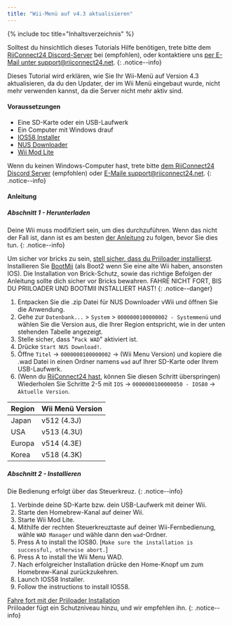 ```yaml
---
title: "Wii-Menü auf v4.3 aktualisieren"
---
```


{% include toc title="Inhaltsverzeichnis" %}

Solltest du hinsichtlich dieses Tutorials Hilfe benötigen, trete bitte dem [RiiConnect24 Discord-Server](https://discord.gg/rc24) bei (empfohlen), oder kontaktiere uns [per E-Mail unter support@riiconnect24.net](mailto:support@riiconnect24.net).
{: .notice--info}

Dieses Tutorial wird erklären, wie Sie Ihr Wii-Menü auf Version 4.3 aktualisieren, da du den Updater, der im Wii Menü eingebaut wurde, nicht mehr verwenden kannst, da die Server nicht mehr aktiv sind.

#### Voraussetzungen
* Eine SD-Karte oder ein USB-Laufwerk
* Ein Computer mit Windows drauf
* [IOS58 Installer](https://oscwii.org/library/app/ios58-installer)
* [NUS Downloader](https://github.com/WiiDatabase/nusdownloader/releases/latest)
* [Wii Mod Lite](https://oscwii.org/library/app/WiiModLite)

Wenn du keinen Windows-Computer hast, trete bitte [dem RiiConnect24 Discord Server](https://discord.gg/rc24) (empfohlen) oder [E-Maile support@riiconnect24.net](mailto:support@riiconnect24.net).
{: .notice--info}

#### Anleitung

##### Abschnitt 1 - Herunterladen

Deine Wii muss modifiziert sein, um dies durchzuführen. Wenn das nicht der Fall ist, dann ist es am besten [der Anleitung](get-started) zu folgen, bevor Sie dies tun.
{: .notice--info}

Um sicher vor bricks zu sein, [stell sicher, dass du Priiloader installierst](priiloader). Installieren Sie [BootMii](bootmii) (als Boot2 wenn Sie eine alte Wii haben, ansonsten IOS). Die Installation von Brick-Schutz, sowie das richtige Befolgen der Anleitung sollte dich sicher vor Bricks bewahren. FAHRE NICHT FORT, BIS DU PRIILOADER UND BOOTMII INSTALLIERT HAST!
{: .notice--danger}

1. Entpacken Sie die .zip Datei für NUS Downloader vWii und öffnen Sie die Anwendung.
1. Gehe zur `Datenbank...` > `System` > `0000000100000002 - Systemmenü` und wählen Sie die Version aus, die Ihrer Region entspricht, wie in der unten stehenden Tabelle angezeigt.
1. Stelle sicher, dass "`Pack WAD`" aktiviert ist.
1. Drücke `Start NUS Download!`.
1. Öffne `Titel` -> `0000000100000002` -> (Wii Menu Version) und kopiere die .wad Datei in einen Ordner namens `wad` auf Ihrer SD-Karte oder Ihrem USB-Laufwerk.
1. (Wenn du [RiiConnect24 hast](riiconnect24), können Sie diesen Schritt überspringen) Wiederholen Sie Schritte 2-5 mit `IOS` -> `0000000100000050 - IOS80` -> `Aktuelle Version`.

| Region | Wii Menü Version |
| ------ | ---------------- |
| Japan  | v512 (4.3J)      |
| USA    | v513 (4.3U)      |
| Europa | v514 (4.3E)      |
| Korea  | v518 (4.3K)      |

##### Abschnitt 2 - Installieren

Die Bedienung erfolgt über das Steuerkreuz.
{: .notice--info}

1. Verbinde deine SD-Karte bzw. dein USB-Laufwerk mit deiner Wii.
1. Starte den Homebrew-Kanal auf deiner Wii.
1. Starte Wii Mod Lite.
1. Mithilfe der rechten Steuerkreuztaste auf deiner Wii-Fernbedienung, wähle `WAD Manager` und wähle dann den `wad`-Ordner.
1. Press A to install the IOS80. [`Make sure the installation is successful, otherwise abort.`]
1. Press A to install the Wii Menu WAD.
1. Nach erfolgreicher Installation drücke den Home-Knopf um zum Homebrew-Kanal zurückzukehren.
1. Launch IOS58 Installer.
1. Follow the instructions to install IOS58.

[Fahre fort mit der Priiloader Installation](priiloader)<br> Priiloader fügt ein Schutzniveau hinzu, und wir empfehlen ihn.
{: .notice--info}
